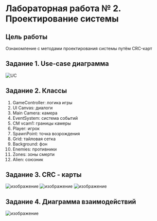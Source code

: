 # Лабораторная работа № 2. Проектирование системы

## Цель работы

Ознакомление с методами проектирования системы путём CRC-карт

## Задание 1. Use-case диаграмма

![UC](https://user-images.githubusercontent.com/78896451/134698804-d4576d8c-b534-4efe-9466-b546eed033f1.png)

## Задание 2. Классы

1. GameController: логика игры
2. UI Canvas: диалоги
3. Main Camera: камера
4. EventSystem: система событий
5. CM vcam1: границы камеры
6. Player: игрок
7. SpawnPoint: точка возрождения
8. Grid: тайловая сетка
9. Background: фон
10. Enemies: противники
11. Zones: зоны смерти
12. Alien: союзник

## Задание 3. CRC - карты

![изображение](https://user-images.githubusercontent.com/78896451/134704597-59977d46-197c-494f-8dc9-853935e276c5.png)
![изображение](https://user-images.githubusercontent.com/78896451/134704625-862a9eed-3eb4-4ed5-b481-3ab4d16a0078.png)
![изображение](https://user-images.githubusercontent.com/78896451/134704655-9cf7824a-126e-474a-97a1-4cb35fdd476f.png)

## Задание 4. Диаграмма взаимодействий

![изображение](https://user-images.githubusercontent.com/78896451/134702766-c5d19a70-6cbb-4af7-a600-31f47f999b7c.png)
